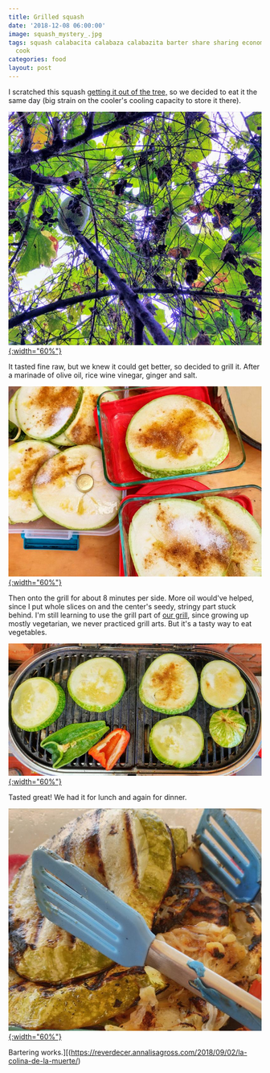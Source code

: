```yaml
---
title: Grilled squash
date: '2018-12-08 06:00:00'
image: squash_mystery_.jpg
tags: squash calabacita calabaza calabazita barter share sharing economy grill vegetarian
  cook
categories: food
layout: post
---
```


I scratched this squash [getting it out of the tree,](http://reverdecer.annalisagross.com/2018/12/06/chayote-culling/) so we decided to eat it the same day (big strain on the cooler's cooling capacity to store it there).

[![](/images/squash_in_tree_.jpg){:width="60%"}](/images/squash_in_tree.jpg)

It tasted fine raw, but we knew it could get better, so decided to grill it. After a marinade of olive oil, rice wine vinegar, ginger and salt.

[![](/images/squash_marinade_.jpg){:width="60%"}](/images/squash_marinade.jpg)


Then onto the grill for about 8 minutes per side. More oil would've helped, since I put whole slices on and the center's seedy, stringy part stuck behind. I'm still learning to use the grill part of [our grill](https://reverdecer.annalisagross.com/2018/08/08/our-grill/), since growing up mostly vegetarian, we never practiced grill arts. But it's a tasty way to eat vegetables.

[![](/images/squash_grill_.jpg){:width="60%"}](/images/squash_grill.jpg)


Tasted great! We had it for lunch and again for dinner.

[![](/images/squash_grilled2_.jpg){:width="60%"}](/images/squash_grilled2.jpg)

Bartering works.][(https://reverdecer.annalisagross.com/2018/09/02/la-colina-de-la-muerte/)